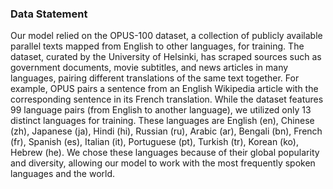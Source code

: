 ### Data Statement
Our model relied on the OPUS-100 dataset, a collection of publicly available parallel texts
mapped from English to other languages, for training. The dataset, curated by the University of
Helsinki, has scraped sources such as government documents, movie subtitles, and news articles in
many languages, pairing different translations of the same text together. For example, OPUS pairs a
sentence from an English Wikipedia article with the corresponding sentence in its French translation.
While the dataset features 99 language pairs (from English to another language), we utilized only 13
distinct languages for training. These languages are English (en), Chinese (zh), Japanese (ja), Hindi
(hi), Russian (ru), Arabic (ar), Bengali (bn), French (fr), Spanish (es), Italian (it), Portuguese (pt),
Turkish (tr), Korean (ko), Hebrew (he). We chose these languages because of their global popularity
and diversity, allowing our model to work with the most frequently spoken languages and the world.
